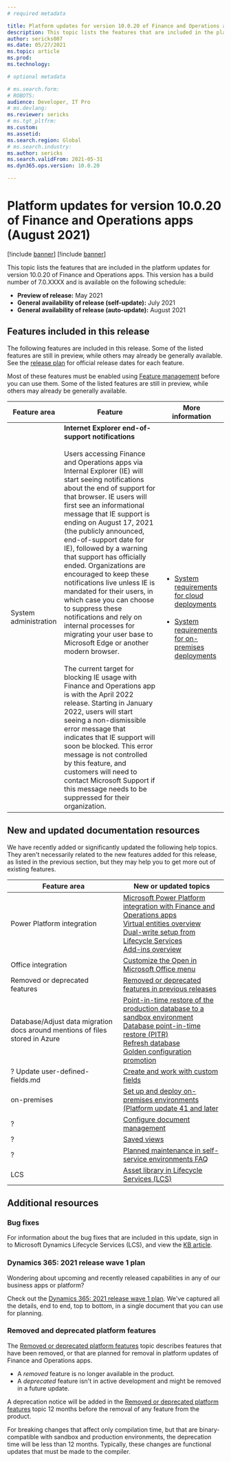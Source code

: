 ```yaml
---
# required metadata

title: Platform updates for version 10.0.20 of Finance and Operations apps (August 2021)
description: This topic lists the features that are included in the platform updates for version 10.0.20 of Finance and Operations apps.
author: sericks007
ms.date: 05/27/2021
ms.topic: article
ms.prod: 
ms.technology: 

# optional metadata

# ms.search.form: 
# ROBOTS: 
audience: Developer, IT Pro
# ms.devlang: 
ms.reviewer: sericks
# ms.tgt_pltfrm: 
ms.custom: 
ms.assetid:
ms.search.region: Global
# ms.search.industry: 
ms.author: sericks
ms.search.validFrom: 2021-05-31
ms.dyn365.ops.version: 10.0.20

---
```

# Platform updates for version 10.0.20 of Finance and Operations apps (August 2021)

[!include [banner](../includes/banner.md)]
[!include [banner](../includes/preview-banner.md)]

This topic lists the features that are included in the platform updates for version 10.0.20 of Finance and Operations apps. This version has a build number of 7.0.XXXX and is available on the following schedule:

- **Preview of release:** May 2021
- **General availability of release (self-update):** July 2021
- **General availability of release (auto-update):** August 2021

## Features included in this release

The following features are included in this release. Some of the listed features are still in preview, while others may already be generally available. See the [release plan](/dynamics365-release-plan/2021wave1/finance-operations/finance-operations-crossapp-capabilities/planned-features) for official release dates for each feature.

Most of these features must be enabled using [Feature management](../../fin-ops/get-started/feature-management/feature-management-overview.md) before you can use them. Some of the listed features are still in preview, while others may already be generally available.

| Feature area   | Feature                                                  | More information                                                                    |
|----------------|----------------------------------------------------------|-------------------------------------------------------------------------------------|
| System administration | **Internet Explorer end-of-support notifications**<br><br>Users accessing Finance and Operations apps via Internal Explorer (IE) will start seeing notifications about the end of support for that browser. IE users will first see an informational message that IE support is ending on August 17, 2021 (the publicly announced, end-of-support date for IE), followed by a warning that support has officially ended. Organizations are encouraged to keep these notifications live unless IE is mandated for their users, in which case you can choose to suppress these notifications and rely on internal processes for migrating your user base to Microsoft Edge or another modern browser.<br><br>The current target for blocking IE usage with Finance and Operations app is with the April 2022 release. Starting in January 2022, users will start seeing a non-dismissible error message that indicates that IE support will soon be blocked. This error message is not controlled by this feature, and customers will need to contact Microsoft Support if this message needs to be suppressed for their organization. | <ul><li>[System requirements for cloud deployments](../../fin-ops/get-started/system-requirements.md)</br></li></br><li>[System requirements for on-premises deployments](../../fin-ops/get-started/system-requirements-on-prem.md) |

## New and updated documentation resources
We have recently added or significantly updated the following help topics. They aren't necessarily related to the new features added for this release, as listed in the previous section, but they may help you to get more out of existing features.

| Feature area | New or updated topics |
|--------------|-----------------------|
| Power Platform integration | [Microsoft Power Platform integration with Finance and Operations apps](../power-platform/overview.md)<br>[Virtual entities overview](../power-platform/virtual-entities-overview.md)<br>[Dual-write setup from Lifecycle Services](../data-entities/dual-write/lcs-setup.md)<br>[Add-ins overview](../power-platform/add-ins-overview.md) |
| Office integration | [Customize the Open in Microsoft Office menu](../office-integration/customize-open-office-menu.md) |
| Removed or deprecated features | [Removed or deprecated features in previous releases](../migration-upgrade/deprecated-features.md) |
| Database/Adjust data migration docs around mentions of files stored in Azure | [Point-in-time restore of the production database to a sandbox environment](../database/database-pitr-prod-sandbox.md)<br>[Database point-in-time restore (PITR)](../database/database-point-in-time-restore.md)<br>[Refresh database](../database/database-refresh.md)<br>[Golden configuration promotion](../database/dbmovement-scenario-goldenconfig.md) |
|   ?  Update user-defined-fields.md | [Create and work with custom fields](../../fin-ops/get-started/user-defined-fields.md)  |
| on-premises| [Set up and deploy on-premises environments (Platform update 41 and later](../eployment/setup-deploy-on-premises-pu41.md) |
| ?   | [Configure document management](../../fin-ops/organization-administration/configure-document-management.md) |
|  ? | [Saved views](../../fin-ops/get-started/saved-views.md) |
|  ?   | [Planned maintenance in self-service environments FAQ](../deployment/plannedmaintenance-selfservice.md)  |
| LCS | [Asset library in Lifecycle Services (LCS)](lifecycle-services/asset-library.md) |


## Additional resources

### Bug fixes

For information about the bug fixes that are included in this update, sign in to Microsoft Dynamics Lifecycle Services (LCS), and view the [KB article](https://lcs.dynamics.com).

### Dynamics 365: 2021 release wave 1 plan

Wondering about upcoming and recently released capabilities in any of our business apps or platform?

Check out the [Dynamics 365: 2021 release wave 1 plan](/dynamics365-release-plan/2021wave1/). We've captured all the details, end to end, top to bottom, in a single document that you can use for planning.

### Removed and deprecated platform features

The [Removed or deprecated platform features](removed-deprecated-features-platform-updates.md) topic describes features that have been removed, or that are planned for removal in platform updates of Finance and Operations apps.

- A *removed* feature is no longer available in the product.
- A *deprecated* feature isn't in active development and might be removed in a future update.

A deprecation notice will be added in the [Removed or deprecated platform features](removed-deprecated-features-platform-updates.md) topic 12 months before the removal of any feature from the product.

For breaking changes that affect only compilation time, but that are binary-compatible with sandbox and production environments, the deprecation time will be less than 12 months. Typically, these changes are functional updates that must be made to the compiler.
